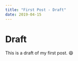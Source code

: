 ```yaml
---
title: "First Post - Draft"
date: 2019-04-15
---
```


# Draft
This is a draft of my first post.
:smile:
